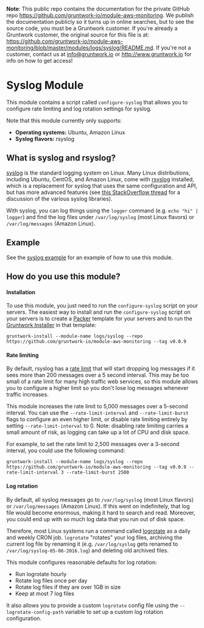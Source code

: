 **Note**: This public repo contains the documentation for the private GitHub repo <https://github.com/gruntwork-io/module-aws-monitoring>.
We publish the documentation publicly so it turns up in online searches, but to see the source code, you must be a Gruntwork customer.
If you're already a Gruntwork customer, the original source for this file is at: <https://github.com/gruntwork-io/module-aws-monitoring/blob/master/modules/logs/syslog/README.md>.
If you're not a customer, contact us at <info@gruntwork.io> or <http://www.gruntwork.io> for info on how to get access!

# Syslog Module

This module contains a script called `configure-syslog` that allows you to configure rate limiting and log rotation
settings for syslog.

Note that this module currently only supports:

* **Operating systems:** Ubuntu, Amazon Linux
* **Syslog flavors:** rsyslog

## What is syslog and rsyslog?

[syslog](https://en.wikipedia.org/wiki/Syslog) is the standard logging system on Linux. Many Linux distributions,
including Ubuntu, CentOS, and Amazon Linux, come with [rsyslog](http://www.rsyslog.com/) installed, which is a 
replacement for syslog that uses the same configuration and API, but has more advanced features (see [this StackOverflow
thread](http://serverfault.com/a/692329/326638) for a discussion of the various syslog libraries).

With syslog, you can log things using the `logger` command (e.g. `echo "hi" | logger`) and find the log files under
`/var/log/syslog` (most Linux flavors) or `/var/log/messages` (Amazon Linux).

## Example

See the [syslog example](/examples/syslog) for an example of how to use this module.

## How do you use this module?

#### Installation

To use this module, you just need to run the `configure-syslog` script on your servers. The easiest way to install and
run the `configure-syslog` script on your servers is to create a [Packer](https://www.packer.io/) template
for your servers and to run the [Gruntwork Installer](https://github.com/gruntwork-io/gruntwork-installer) in that
template:

```
gruntwork-install --module-name logs/syslog --repo https://github.com/gruntwork-io/module-aws-monitoring --tag v0.0.9
```

#### Rate limiting

By default, rsyslog has a [rate limit](http://www.rsyslog.com/tag/rate-limiting/) that will start dropping log messages
if it sees more than 200 messages over a 5 second interval. This may be too small of a rate limit for many high traffic
web services, so this module allows you to configure a higher limit so you don't lose log messages whenever traffic
increases.

This module increases the rate limit to 5,000 messages over a 5-second interval. You can use the `--rate-limit-interval`
and `--rate-limit-burst` flags to configure an even higher limit, or disable rate limiting entirely by setting
`--rate-limit-interval` to 0. Note: disabling rate limiting carries a small amount of risk, as logging can take up a
lot of CPU and disk space.

For example, to set the rate limit to 2,500 messages over a 3-second interval, you could use the following command:

```
gruntwork-install --module-name logs/syslog --repo https://github.com/gruntwork-io/module-aws-monitoring --tag v0.0.9 --rate-limit-interval 3 --rate-limit-burst 2500
```

#### Log rotation

By default, all syslog messages go to `/var/log/syslog` (most Linux flavors) or `/var/log/messages` (Amazon Linux). If
this went on indefinitely, that log file would become enormous, making it hard to search and read. Moreover, you could
end up with so much log data that you run out of disk space.

Therefore, most Linux systems run a command called [logrotate](http://www.linuxcommand.org/man_pages/logrotate8.html)
as a daily and weekly CRON job. `logrotate` "rotates" your log files, archiving the current log file by renaming it
(e.g. `/var/log/syslog` gets renamed to `/var/log/syslog-05-06-2016.log`) and deleting old archived files.

This module configures reasonable defaults for log rotation:

* Run logrotate hourly
* Rotate log files once per day
* Rotate log files if they are over 1GB in size
* Keep at most 7 log files

It also allows you to provide a custom `logrotate` config file using the `--logrotate-config-path` variable to set up a
custom log rotation configuration.

